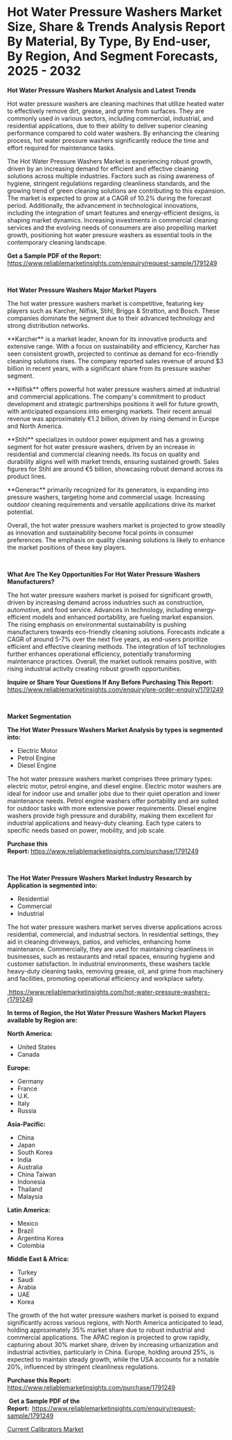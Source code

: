 <p><h1>Hot Water Pressure Washers Market Size, Share & Trends Analysis Report By Material, By Type, By End-user, By Region, And Segment Forecasts, 2025 - 2032</h1></p><p><strong>Hot Water Pressure Washers Market Analysis and Latest Trends</strong></p>
<p><p>Hot water pressure washers are cleaning machines that utilize heated water to effectively remove dirt, grease, and grime from surfaces. They are commonly used in various sectors, including commercial, industrial, and residential applications, due to their ability to deliver superior cleaning performance compared to cold water washers. By enhancing the cleaning process, hot water pressure washers significantly reduce the time and effort required for maintenance tasks.</p><p>The Hot Water Pressure Washers Market is experiencing robust growth, driven by an increasing demand for efficient and effective cleaning solutions across multiple industries. Factors such as rising awareness of hygiene, stringent regulations regarding cleanliness standards, and the growing trend of green cleaning solutions are contributing to this expansion. The market is expected to grow at a CAGR of 10.2% during the forecast period. Additionally, the advancement in technological innovations, including the integration of smart features and energy-efficient designs, is shaping market dynamics. Increasing investments in commercial cleaning services and the evolving needs of consumers are also propelling market growth, positioning hot water pressure washers as essential tools in the contemporary cleaning landscape.</p></p>
<p><strong>Get a Sample PDF of the Report:&nbsp;</strong> <a href="https://www.reliablemarketinsights.com/enquiry/request-sample/1791249?utm_campaign=3361&utm_medium=2&utm_source=Github&utm_content=ia&utm_term=09042025&utm_id=hot-water-pressure-washers">https://www.reliablemarketinsights.com/enquiry/request-sample/1791249</a></p>
<p>&nbsp;</p>
<p><strong>Hot Water Pressure Washers Major Market Players</strong></p>
<p><p>The hot water pressure washers market is competitive, featuring key players such as Karcher, Nilfisk, Stihl, Briggs & Stratton, and Bosch. These companies dominate the segment due to their advanced technology and strong distribution networks.</p><p>**Karcher** is a market leader, known for its innovative products and extensive range. With a focus on sustainability and efficiency, Karcher has seen consistent growth, projected to continue as demand for eco-friendly cleaning solutions rises. The company reported sales revenue of around $3 billion in recent years, with a significant share from its pressure washer segment.</p><p>**Nilfisk** offers powerful hot water pressure washers aimed at industrial and commercial applications. The company's commitment to product development and strategic partnerships positions it well for future growth, with anticipated expansions into emerging markets. Their recent annual revenue was approximately €1.2 billion, driven by rising demand in Europe and North America.</p><p>**Stihl** specializes in outdoor power equipment and has a growing segment for hot water pressure washers, driven by an increase in residential and commercial cleaning needs. Its focus on quality and durability aligns well with market trends, ensuring sustained growth. Sales figures for Stihl are around €5 billion, showcasing robust demand across its product lines.</p><p>**Generac** primarily recognized for its generators, is expanding into pressure washers, targeting home and commercial usage. Increasing outdoor cleaning requirements and versatile applications drive its market potential.</p><p>Overall, the hot water pressure washers market is projected to grow steadily as innovation and sustainability become focal points in consumer preferences. The emphasis on quality cleaning solutions is likely to enhance the market positions of these key players.</p></p>
<p>&nbsp;</p>
<p><strong>What Are The Key Opportunities For Hot Water Pressure Washers Manufacturers?</strong></p>
<p><p>The hot water pressure washers market is poised for significant growth, driven by increasing demand across industries such as construction, automotive, and food service. Advances in technology, including energy-efficient models and enhanced portability, are fueling market expansion. The rising emphasis on environmental sustainability is pushing manufacturers towards eco-friendly cleaning solutions. Forecasts indicate a CAGR of around 5-7% over the next five years, as end-users prioritize efficient and effective cleaning methods. The integration of IoT technologies further enhances operational efficiency, potentially transforming maintenance practices. Overall, the market outlook remains positive, with rising industrial activity creating robust growth opportunities.</p></p>
<p><strong>Inquire or Share Your Questions If Any Before Purchasing This Report:</strong> <a href="https://www.reliablemarketinsights.com/enquiry/pre-order-enquiry/1791249?utm_campaign=3361&utm_medium=2&utm_source=Github&utm_content=ia&utm_term=09042025&utm_id=hot-water-pressure-washers">https://www.reliablemarketinsights.com/enquiry/pre-order-enquiry/1791249</a></p>
<p>&nbsp;</p>
<p><strong>Market Segmentation</strong></p>
<p><strong>The Hot Water Pressure Washers Market Analysis by types is segmented into:</strong></p>
<p><ul><li>Electric Motor</li><li>Petrol Engine</li><li>Diesel Engine</li></ul></p>
<p><p>The hot water pressure washers market comprises three primary types: electric motor, petrol engine, and diesel engine. Electric motor washers are ideal for indoor use and smaller jobs due to their quiet operation and lower maintenance needs. Petrol engine washers offer portability and are suited for outdoor tasks with more extensive power requirements. Diesel engine washers provide high pressure and durability, making them excellent for industrial applications and heavy-duty cleaning. Each type caters to specific needs based on power, mobility, and job scale.</p></p>
<p><strong>Purchase this Report:&nbsp;</strong><a href="https://www.reliablemarketinsights.com/purchase/1791249?utm_campaign=3361&utm_medium=2&utm_source=Github&utm_content=ia&utm_term=09042025&utm_id=hot-water-pressure-washers">https://www.reliablemarketinsights.com/purchase/1791249</a></p>
<p>&nbsp;</p>
<p><strong>The Hot Water Pressure Washers Market Industry Research by Application is segmented into:</strong></p>
<p><ul><li>Residential</li><li>Commercial</li><li>Industrial</li></ul></p>
<p><p>The hot water pressure washers market serves diverse applications across residential, commercial, and industrial sectors. In residential settings, they aid in cleaning driveways, patios, and vehicles, enhancing home maintenance. Commercially, they are used for maintaining cleanliness in businesses, such as restaurants and retail spaces, ensuring hygiene and customer satisfaction. In industrial environments, these washers tackle heavy-duty cleaning tasks, removing grease, oil, and grime from machinery and facilities, promoting operational efficiency and workplace safety.</p></p>
<p><a href="https://www.reliablemarketinsights.com/hot-water-pressure-washers-r1791249?utm_campaign=3361&utm_medium=2&utm_source=Github&utm_content=ia&utm_term=09042025&utm_id=hot-water-pressure-washers">&nbsp;https://www.reliablemarketinsights.com/hot-water-pressure-washers-r1791249</a></p>
<p><strong>In terms of Region, the Hot Water Pressure Washers Market Players available by Region are:</strong></p>
<p>
    <p> <strong> North America: </strong>
        <ul>
            <li>United States</li>
            <li>Canada</li>
        </ul>
        </p> 
    <p> <strong> Europe: </strong>
        <ul>
            <li>Germany</li>
            <li>France</li>
            <li>U.K.</li>
            <li>Italy</li>
            <li>Russia</li>
        </ul>
        </p> 
    <p> <strong> Asia-Pacific: </strong>
        <ul>
            <li>China</li>
            <li>Japan</li>
            <li>South Korea</li>
            <li>India</li>
            <li>Australia</li>
            <li>China Taiwan</li>
            <li>Indonesia</li>
            <li>Thailand</li>
            <li>Malaysia</li>
        </ul>
        </p> 
    <p> <strong> Latin America: </strong>
        <ul>
            <li>Mexico</li>
            <li>Brazil</li>
            <li>Argentina Korea</li>
            <li>Colombia</li>
        </ul>
        </p> 
    <p> <strong> Middle East & Africa: </strong>
        <ul>
            <li>Turkey</li>
            <li>Saudi</li>
            <li>Arabia</li>
            <li>UAE</li>
            <li>Korea</li>
        </ul>
    </p>
    </p>
<p><p>The growth of the hot water pressure washers market is poised to expand significantly across various regions, with North America anticipated to lead, holding approximately 35% market share due to robust industrial and commercial applications. The APAC region is projected to grow rapidly, capturing about 30% market share, driven by increasing urbanization and industrial activities, particularly in China. Europe, holding around 25%, is expected to maintain steady growth, while the USA accounts for a notable 20%, influenced by stringent cleanliness regulations.</p></p>
<p><strong>Purchase this Report: </strong><a href="https://www.reliablemarketinsights.com/purchase/1791249?utm_campaign=3361&utm_medium=2&utm_source=Github&utm_content=ia&utm_term=09042025&utm_id=hot-water-pressure-washers">https://www.reliablemarketinsights.com/purchase/1791249</a></p>
<p>&nbsp;<strong>Get a Sample PDF of the Report:&nbsp;&nbsp;</strong><a href="https://www.reliablemarketinsights.com/enquiry/request-sample/1791249?utm_campaign=3361&utm_medium=2&utm_source=Github&utm_content=ia&utm_term=09042025&utm_id=hot-water-pressure-washers">https://www.reliablemarketinsights.com/enquiry/request-sample/1791249</a></p>
<p><strong></strong></p>
<p><p><a href="https://github.com/lefiobakali/Market-Research-Report-List-1/blob/main/current-calibrators-market.md?utm_campaign=3361&utm_medium=2&utm_source=Github&utm_content=ia&utm_term=09042025&utm_id=hot-water-pressure-washers">Current Calibrators Market</a></p></p>
